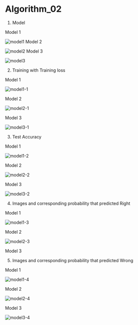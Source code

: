 # Algorithm_02
1. Model

Model 1

![model1](https://user-images.githubusercontent.com/85548480/121803082-c51caf80-cc7a-11eb-83e9-9bb506c331ad.png)
Model 2

![model2](https://user-images.githubusercontent.com/85548480/121803239-8e936480-cc7b-11eb-82f2-4051aae79fc0.png)
Model 3

![model3](https://user-images.githubusercontent.com/85548480/121803409-6821f900-cc7c-11eb-9471-0b91e90c8fd0.png)

2. Training with Training loss
 
Model 1

![model1-1](https://user-images.githubusercontent.com/85548480/121803084-c77f0980-cc7a-11eb-9172-a4605a7c612b.png)

Model 2

![model2-1](https://user-images.githubusercontent.com/85548480/121803240-93581880-cc7b-11eb-9dfa-301380b6c3f2.png)

Model 3

![model3-1](https://user-images.githubusercontent.com/85548480/121803413-6c4e1680-cc7c-11eb-87b4-0395cbe6a26f.png)

3. Test Accuracy

Model 1

![model1-2](https://user-images.githubusercontent.com/85548480/121803086-c8b03680-cc7a-11eb-895f-d64ae34f0106.png)

Model 2

![model2-2](https://user-images.githubusercontent.com/85548480/121803241-93f0af00-cc7b-11eb-9f28-5e6ed12d2135.png)

Model 3

![model3-2](https://user-images.githubusercontent.com/85548480/121803414-6ce6ad00-cc7c-11eb-84b1-9c488cfe98f9.png)

4. Images and corresponding probability that predicted Right

Model 1

![model1-3](https://user-images.githubusercontent.com/85548480/121803089-ca79fa00-cc7a-11eb-9057-e2b9f9a07a27.png)

Model 2

![model2-3](https://user-images.githubusercontent.com/85548480/121803243-9521dc00-cc7b-11eb-9787-ef0a6a11f7d7.png)

Model 3



5. Images and corresponding probability that predicted Wrong

Model 1

![model1-4](https://user-images.githubusercontent.com/85548480/121803090-cbab2700-cc7a-11eb-924e-28586c3e2430.png)

Model 2

![model2-4](https://user-images.githubusercontent.com/85548480/121803283-b5519b00-cc7b-11eb-86cb-12565bbc7675.png)

Model 3

![model3-4](https://user-images.githubusercontent.com/85548480/121803436-812aaa00-cc7c-11eb-86b5-0653c63b997d.png)
